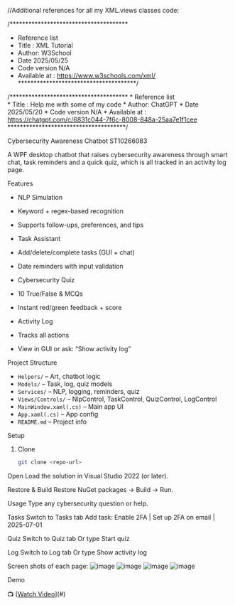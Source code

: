 //Additional references for all my XML.views classes code:

 /**************************************
* Reference list  
* Title : XML Tutorial
* Author: W3School
* Date 2025/05/25
* Code version N/A
* Available at : https://www.w3schools.com/xml/
 **************************************/


  
 /**************************************
       * Reference list  
       * Title : Help me with some of my code
       * Author: ChatGPT
       * Date 2025/05/20
       * Code version N/A
       * Available at : https://chatgpt.com/c/6831c044-7f6c-8008-848a-25aa7e1f1cee
**************************************/

Cybersecurity Awareness Chatbot ST10266083

A WPF desktop chatbot that raises cybersecurity awareness through smart chat, task reminders and a quick quiz, which is all tracked in an activity log page.

Features

  - NLP Simulation 
  - Keyword + regex-based recognition  
  - Supports follow-ups, preferences, and tips

  - Task Assistant  
  - Add/delete/complete tasks (GUI + chat)  
  - Date reminders with input validation

  - Cybersecurity Quiz
  - 10 True/False & MCQs  
  - Instant red/green feedback + score

  - Activity Log
  - Tracks all actions  
  - View in GUI or ask: “Show activity log”

Project Structure

- `Helpers/` – Art, chatbot logic  
- `Models/` – Task, log, quiz models  
- `Services/` – NLP, logging, reminders, quiz  
- `Views/Controls/` – NlpControl, TaskControl, QuizControl, LogControl  
- `MainWindow.xaml(.cs)` – Main app UI  
- `App.xaml(.cs)` – App config  
- `README.md` – Project info
  
Setup
1. Clone 
   ```bash
   git clone <repo-url>
Open
Load the solution in Visual Studio 2022 (or later).

Restore & Build
Restore NuGet packages → Build → Run.

Usage
Type any cybersecurity question or help.

Tasks
Switch to Tasks tab
Add task: Enable 2FA | Set up 2FA on email | 2025-07-01

Quiz
Switch to Quiz tab
Or type Start quiz

Log
Switch to Log tab
Or type Show activity log
  
Screen shots of each page:
![image](https://github.com/user-attachments/assets/ad1b0724-6306-4e48-90fa-072cec9a27c4)
![image](https://github.com/user-attachments/assets/a10ff33d-532d-4b7f-83ab-89768ddc87aa)
![image](https://github.com/user-attachments/assets/522e6e3b-d930-43f6-bd64-f48aa4ec2d27)
![image](https://github.com/user-attachments/assets/8a076b1c-b652-4007-8987-fb22849e904b)


Demo

📺 [[Watch Video](https://youtu.be/BwHbRwli2ZE)](#) 
